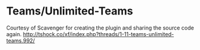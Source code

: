 Teams/Unlimited-Teams
============

Courtesy of Scavenger for creating the plugin and sharing the source code again.
http://tshock.co/xf/index.php?threads/1-11-teams-unlimited-teams.992/